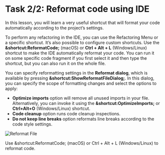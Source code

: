 # Task 2/2: Reformat code using IDE

In this lesson, you will learn a very useful shortcut that will format your code automatically according to the project’s settings.

To perform any refactoring in the IDE, you can use the Refactoring Menu or a specific shortcut. 
It’s also possible to configure custom shortcuts.
Use the **&shortcut:ReformatCode;** (macOS) or **Ctrl + Alt + L** (Windows/Linux) shortcut to make the IDE automatically reformat your code.
You can run it on some specific code fragment if you first select it and then type the shortcut, but you can also run it on the whole file.

You can specify reformatting settings in the **Reformat dialog**, which is available by pressing **&shortcut:ShowReformatFileDialog;**.
In this dialog, you can specify the scope of formatting changes and select the options to apply:
- **Optimize imports** option will remove all unused imports in your file. Alternatively, you can invoke it using the **&shortcut:OptimizeImports;** or **Ctrl+Alt+O** (Windows/Linux) shortcut.
- **Code cleanup** option runs code cleanup inspections.
- **Do not keep line breaks** option reformats line breaks according to the code style settings.

![Reformat File](../../util/src/test/resources/images/imageReformatFile.png)

<div class="hint" title="Shortcut to reformat code">
  Use &shortcut:ReformatCode; (macOS) or Ctrl + Alt + L (Windows/Linux) to reformat code.
</div>
